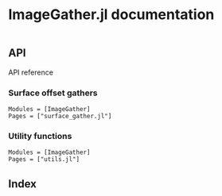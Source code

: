 # ImageGather.jl documentation

```@contents
```


## API

API reference

### Surface offset gathers

```@autodocs
Modules = [ImageGather]
Pages = ["surface_gather.jl"]
```

### Utility functions

```@autodocs
Modules = [ImageGather]
Pages = ["utils.jl"]
```

## Index

```@index
```

